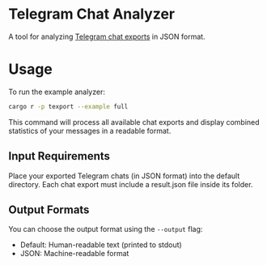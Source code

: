# Telegram Chat Analyzer

A tool for analyzing [Telegram chat exports](https://telegram.org/blog/export-and-more) in JSON format.

# Usage

To run the example analyzer:

```bash
cargo r -p texport --example full
```

This command will process all available chat exports and display combined statistics of your messages in a readable format.

## Input Requirements
Place your exported Telegram chats (in JSON format) into the default directory. Each chat export must include a result.json file inside its folder.

## Output Formats

You can choose the output format using the `--output` flag:

* Default: Human-readable text (printed to stdout)
* JSON: Machine-readable format
